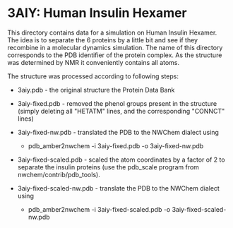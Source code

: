 # 3AIY: Human Insulin Hexamer

This directory contains data for a simulation on Human Insulin Hexamer.
The idea is to separate the 6 proteins by a little bit and see if they
recombine in a molecular dynamics simulation. The name of this 
directory corresponds to the PDB identifier of the protein complex.
As the structure was determined by NMR it conveniently contains all 
atoms.

The structure was processed according to following steps:

* 3aiy.pdb - the original structure the Protein Data Bank

* 3aiy-fixed.pdb - removed the phenol groups present in the structure
  (simply deleting all "HETATM" lines, and the corresponding "CONNCT" lines)

* 3aiy-fixed-nw.pdb - translated the PDB to the NWChem dialect using

  * pdb_amber2nwchem -i 3aiy-fixed.pdb -o 3aiy-fixed-nw.pdb

* 3aiy-fixed-scaled.pdb - scaled the atom coordinates by a factor of 2
  to separate the insulin proteins (use the pdb_scale program from 
  nwchem/contrib/pdb_tools).

* 3aiy-fixed-scaled-nw.pdb - translate the PDB to the NWChem dialect using
  
  * pdb_amber2nwchem -i 3aiy-fixed-scaled.pdb -o 3aiy-fixed-scaled-nw.pdb

